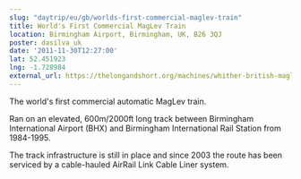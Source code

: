 ```yaml
---
slug: "daytrip/eu/gb/worlds-first-commercial-maglev-train"
title: World's First Commercial MagLev Train
location: Birmingham Airport, Birmingham, UK, B26 3QJ
poster: dasilva_uk
date: '2011-11-30T12:27:00'
lat: 52.451923
lng: -1.728984
external_url: https://thelongandshort.org/machines/whither-british-maglev
---
```


The world's first commercial automatic MagLev train.

Ran on an elevated, 600m/2000ft long track between Birmingham International Airport (BHX) and Birmingham International Rail Station from 1984-1995.

The track infrastructure is still in place and since 2003 the route has been serviced by a cable-hauled AirRail Link Cable Liner system.
